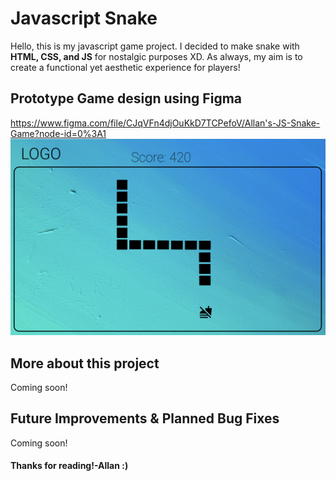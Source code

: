# Javascript Snake 

Hello, this is my javascript game project. I decided to make snake with  **HTML, CSS, and JS** for nostalgic purposes XD. As always, my aim is to create a functional yet aesthetic experience for players!


## Prototype Game design using Figma
https://www.figma.com/file/CJqVFn4djOuKkD7TCPefoV/Allan's-JS-Snake-Game?node-id=0%3A1
![Figma Desktop Prototype](images/figmaDesktopSnake.png)



## More about this project
Coming soon!


## Future Improvements & Planned Bug Fixes
Coming soon!

#### Thanks for reading!-Allan :)
